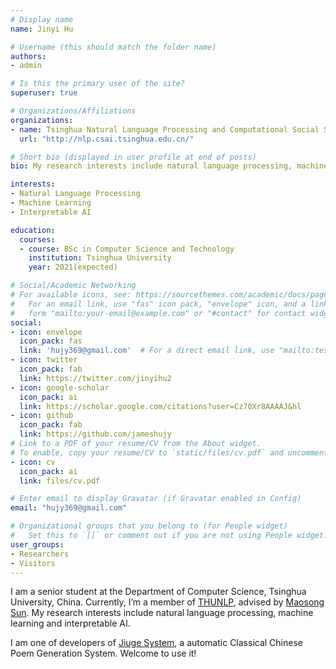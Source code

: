 ```yaml
---
# Display name
name: Jinyi Hu

# Username (this should match the folder name)
authors:
- admin

# Is this the primary user of the site?
superuser: true

# Organizations/Affiliations
organizations:
- name: Tsinghua Natural Language Processing and Computational Social Science Lab (THUNLP)
  url: "http://nlp.csai.tsinghua.edu.cn/"

# Short bio (displayed in user profile at end of posts)
bio: My research interests include natural language processing, machine learning and interpretable AI.

interests:
- Natural Language Processing
- Machine Learning 
- Interpretable AI

education:
  courses:
  - course: BSc in Computer Science and Technology
    institution: Tsinghua University
    year: 2021(expected)

# Social/Academic Networking
# For available icons, see: https://sourcethemes.com/academic/docs/page-builder/#icons
#   For an email link, use "fas" icon pack, "envelope" icon, and a link in the
#   form "mailto:your-email@example.com" or "#contact" for contact widget.
social:
- icon: envelope
  icon_pack: fas
  link: 'hujy369@gmail.com'  # For a direct email link, use "mailto:test@example.org".
- icon: twitter
  icon_pack: fab
  link: https://twitter.com/jinyihu2
- icon: google-scholar
  icon_pack: ai
  link: https://scholar.google.com/citations?user=Cz70Xr8AAAAJ&hl
- icon: github
  icon_pack: fab
  link: https://github.com/jameshujy
# Link to a PDF of your resume/CV from the About widget.
# To enable, copy your resume/CV to `static/files/cv.pdf` and uncomment the lines below.
- icon: cv
  icon_pack: ai
  link: files/cv.pdf

# Enter email to display Gravatar (if Gravatar enabled in Config)
email: "hujy369@gmail.com"

# Organizational groups that you belong to (for People widget)
#   Set this to `[]` or comment out if you are not using People widget.
user_groups:
- Researchers
- Visitors
---
```


I am a senior student at the Department of Computer Science, Tsinghua University, China. Currently, I’m a member of [THUNLP](http://nlp.csai.tsinghua.edu.cn/), advised by [Maosong Sun](http://www.cs.tsinghua.edu.cn/publish/cs/4616/2013/20130424103737386785027/20130424103737386785027_.html). My research interests include natural language processing, machine learning and interpretable AI. 

I am one of developers of [Jiuge System](http://jiuge.thunlp.org/), a automatic Classical Chinese Poem Generation System. Welcome to use it!
